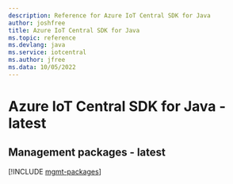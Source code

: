 ```yaml
---
description: Reference for Azure IoT Central SDK for Java
author: joshfree
title: Azure IoT Central SDK for Java
ms.topic: reference
ms.devlang: java
ms.service: iotcentral
ms.author: jfree
ms.data: 10/05/2022
---
```

# Azure IoT Central SDK for Java - latest

## Management packages - latest
[!INCLUDE [mgmt-packages](iot-central-mgmt-index.md)]
